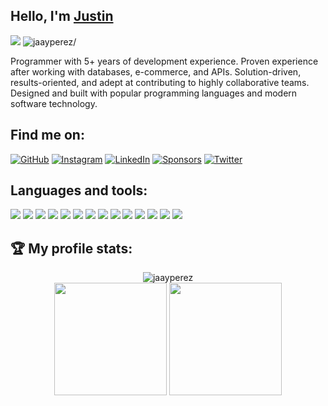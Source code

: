 <!-- justin -->
<h2>Hello, I'm <a href="https://justinperez.com/" target="_blank"> Justin</a></h2>
<div>
<img src=https://img.shields.io/github/followers/jaayperez?label=Follow />
<img src=https://komarev.com/ghpvc/?username=jaayperez alt=jaayperez/>
</div>
<p>Programmer with 5+ years of development experience. Proven experience after working with databases, e-commerce, and APIs. Solution-driven, results-oriented, and adept at contributing to highly collaborative teams. Designed and built with popular programming languages and modern software technology.
</p>
<!-- ./justin -->
<!-- ./justin -->

<!-- follow -->
<h2>Find me on:</h2>
<p>
  	<a href="https://github.com/jaayperez" target="_blank"><img src="https://img.shields.io/github/followers/jaayperez.svg-black?label=GitHub&style=social" alt="GitHub"></a>
	<a href="https://instagram.com/perezzzzjustin"><img src="https://img.shields.io/badge/-jaayprez?label=Instagram&style=social&logo=instagram&logoColor=purple" alt="Instagram"></a>
		<a href="https://www.linkedin.com/in/jjustinperez"><img src="https://img.shields.io/badge/LinkedIn--_.svg?style=social&logo=linkedin" alt="LinkedIn"></a>
	<a href="https://github.com/sponsors/jaayperez"><img src="https://img.shields.io/badge/Sponsors--_.svg?style=social&logo=github&logoColor=EA4AAA" alt="Sponsors"></a>
	<a href="https://twitter.com/jaayperez"><img src="https://img.shields.io/twitter/follow/jaayperez?label=Twitter&style=social" alt="Twitter"></a>
</p>
<!-- /.follow -->

<!-- stack -->
<h2>Languages and tools:</h2>
<p>
  <!-- html5 -->
  <img src="https://img.shields.io/badge/-HTML5-black?style=flat&logo=html5&logoColor=E34F26">
  <!-- css3 -->
  <img src="https://img.shields.io/badge/-CSS3-black?style=flat&logo=css3&logoColor=1572B6">
  <!-- javaScript -->
  <img src="https://img.shields.io/badge/-JavaScript-black?style=flat&logo=javascript&logoColor=eed718">
  <!-- boostrap -->
  <img src="https://img.shields.io/badge/-Bootstrap-black?style=flat&logo=bootstrap&logoColor=563D7C">
  <!-- sass -->
  <img src="https://img.shields.io/badge/-Sass-black?style=flat&logo=sass&logoColor=cc6699">
  <!-- mongoDB -->
  <img src="https://img.shields.io/badge/-MongoDB-black?style=flat&logo=mongodb&logoColor=4DB33D">
  <!-- expressJS -->
  <img src="https://img.shields.io/badge/-Express.js-black?style=flat">
  <!-- reactJS -->
  <img src="https://img.shields.io/badge/-React-black?style=flat&logo=react&logoColor=00c8ff">
  <!-- node.js -->
  <img src="https://img.shields.io/badge/-Node.js-black?style=flat&logo=node.js&logoColor=3C873A">
  <!-- PHP -->
  <img src="https://img.shields.io/badge/-PHP-black?style=flat&logo=php&logoColor=8993be">
  <!-- SQL -->
  <img src="https://img.shields.io/badge/-MySQL-black?style=flat&logo=mysql&logoColor=F29111">
  <!-- PWA -->
  <img src="https://img.shields.io/badge/-Progressive Web Apps-black?style=flat">
  <!-- git -->
  <img src="http://img.shields.io/badge/-Git-black?style=flat&logo=git&logoColor=F1502F">
  <!-- gitHub -->
  <img src="http://img.shields.io/badge/-Github-black?style=flat&logo=github&logoColor=FFFFFF">
</p>
<!-- ./stack -->

<h2>🏆 My profile stats:</h2>
  <p align="center">
  <img align="center" src="https://github-readme-streak-stats.herokuapp.com/?user=jaayperez&" alt="jaayperez" /><br>
  <img height="180em" src="https://github-readme-stats.vercel.app/api?username=jaayperez&show_icons=true&count_private=true&theme=merko&text_color=c9cacc&icon_color=2bbc8a&bg_color=1d1f21" />
  <img height="180em" src="https://github-readme-stats.vercel.app/api/top-langs/?layout=compact&username=jaayperez&theme=merko&text_color=c9cacc&icon_color=2bbc8a&bg_color=1d1f21" />
  </p>                                                                                                                             
</a>
<!-- ./stats -->

<!--
**jaayperez/jaayperez** is a ✨ _special_ ✨ repository because its `README.md` (this file) appears on your GitHub profile.

Here are some ideas to get you started:

- 🔭 I’m currently working on ...
- 🌱 I’m currently learning ...
- 👯 I’m looking to collaborate on ...
- 🤔 I’m looking for help with ...
- 💬 Ask me about ...
- 📫 How to reach me: ...
- 😄 Pronouns: ...
- ⚡ Fun fact: ...
-->
